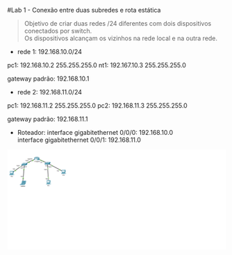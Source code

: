 #Lab 1 - Conexão entre duas subredes e rota estática

> Objetivo de criar duas redes /24 diferentes com dois dispositivos conectados por switch.  
Os dispositivos alcançam os vizinhos na rede local e na outra rede.  

- rede 1:
192.168.10.0/24

pc1: 192.168.10.2 255.255.255.0
nt1: 192.167.10.3 255.255.255.0

gateway padrão: 192.168.10.1

- rede 2:
192.168.11.0/24

pc1: 192.168.11.2 255.255.255.0
pc2: 192.168.11.3 255.255.255.0

gateway padrão: 192.168.11.1

- Roteador:
interface gigabitethernet 0/0/0: 192.168.10.0  
interface gigabitethernet 0/0/1: 192.168.11.0 

![topologia](topo.png)



